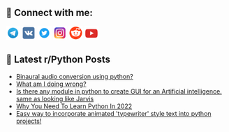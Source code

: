 ## 🔎 Connect with me:
[<img src="https://github.com/bullbesh/bullbesh/blob/main/images/Telegram.png" width="32" height="32" />](https://t.me/bullbesh)
[<img src="https://github.com/bullbesh/bullbesh/blob/main/images/VK.png" width="32" height="32" />](https://vk.com/bullbesh)
[<img src="https://github.com/bullbesh/bullbesh/blob/main/images/Twitter.png" width="32" height="32" />](https://twitter.com/bullbesh1)
[<img src="https://github.com/bullbesh/bullbesh/blob/main/images/Instagram.png" width="32" height="32" />](https://www.instagram.com/bullbesh)
[<img src="https://github.com/bullbesh/bullbesh/blob/main/images/Reddit.png" width="32" height="32" />](https://www.reddit.com/user/bullbesh)
[<img src="https://github.com/bullbesh/bullbesh/blob/main/images/YouTube.png" width="32" height="32" />](https://www.youtube.com/channel/UCtfjRs6uzgq5mfm8S06WTcg)

## 📕 Latest r/Python Posts
<!-- BLOG-POST-LIST:START -->
- [Binaural audio conversion using python?](https://www.reddit.com/r/Python/comments/xolrhk/binaural_audio_conversion_using_python/)
- [What am I doing wrong?](https://www.reddit.com/r/Python/comments/xokvr9/what_am_i_doing_wrong/)
- [Is there any module in python to create GUI for an Artificial intelligence. same as looking like Jarvis](https://www.reddit.com/r/Python/comments/xokjql/is_there_any_module_in_python_to_create_gui_for/)
- [Why You Need To Learn Python In 2022](https://www.reddit.com/r/Python/comments/xok6rh/why_you_need_to_learn_python_in_2022/)
- [Easy way to incorporate animated &#39;typewriter&#39; style text into python projects!](https://www.reddit.com/r/Python/comments/xojzpe/easy_way_to_incorporate_animated_typewriter_style/)
<!-- BLOG-POST-LIST:END -->
